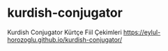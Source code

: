 # kurdish-conjugator
Kurdish Conjugator
Kürtçe Fiil Çekimleri
https://eylul-horozoglu.github.io/kurdish-conjugator/
